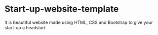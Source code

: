 # Start-up-website-template
It is beautiful website made using HTML, CSS and Bootstrap to give your start-up a headstart.
